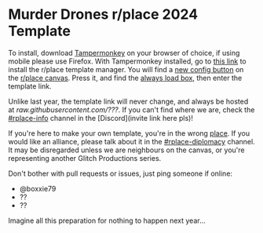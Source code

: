 # Murder Drones r/place 2024 Template

To install, download [Tampermonkey](https://www.tampermonkey.net/index.php?browser=firefox) on your browser of choice, if using mobile please use Firefox.
With Tampermonkey installed, go to [this link](https://github.com/osuplace/templateManager/raw/main/dist/templateManager.user.js) to install the r/place template manager.
You will find a [new config button](https://github.com/boxxie79/mdplace2024/blob/main/tutorial_images/configbutton.png) on the [r/place canvas](https://www.reddit.com/r/place/). Press it, and find the [always load box](https://github.com/boxxie79/mdplace2024/blob/main/tutorial_images/alwaysloadbox.png), then enter the template link.

Unlike last year, the template link will never change, and always be hosted at _raw.githubusercontent.com/???_. If you can't find where we are, check the [#rplace-info](https://discord.com/channels/959878009836404746/) channel in the [Discord](invite link here pls)!

If you're here to make your own template, you're in the wrong [place](https://docs.google.com/document/d/12WTiDcRo4P35zJvlgWX06MKVbitbDo3ehnF7mysFv4Y/edit?rm=minimal).
If you would like an alliance, please talk about it in the [#rplace-diplomacy](https://discord.com/channels/959878009836404746/) channel.
It may be disregarded unless we are neighbours on the canvas, or you're representing another Glitch Productions series.

Don't bother with pull requests or issues, just ping someone if online:
- @boxxie79
- ??
- ??

Imagine all this preparation for nothing to happen next year...
